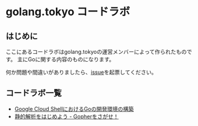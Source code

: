 # golang.tokyo コードラボ

## はじめに

ここにあるコードラボはgolang.tokyoの運営メンバーによって作られたものです。
主にGoに関する内容のものになります。

何か問題や間違いがありましたら、[issue](https://github.com/golangtokyo/codelab/issues)を起票してください。

## コードラボ一覧

* [Google Cloud ShellにおけるGoの開発環境の構築](./cloud-shell-go-setup)
* [静的解析をはじめよう - Gopherをさがせ！](./find-gophers)
